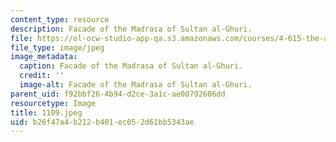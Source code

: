 ```yaml
---
content_type: resource
description: Facade of the Madrasa of Sultan al-Ghuri.
file: https://ol-ocw-studio-app-qa.s3.amazonaws.com/courses/4-615-the-architecture-of-cairo-spring-2002/b26f47a4b212b401ec052d61bb5343ae_1109.jpeg
file_type: image/jpeg
image_metadata:
  caption: Facade of the Madrasa of Sultan al-Ghuri.
  credit: ''
  image-alt: Facade of the Madrasa of Sultan al-Ghuri.
parent_uid: f92bbf26-4b94-d2ce-3a1c-ae00792606dd
resourcetype: Image
title: 1109.jpeg
uid: b26f47a4-b212-b401-ec05-2d61bb5343ae
---
```

